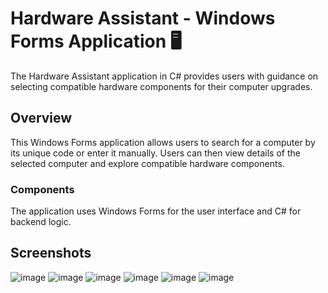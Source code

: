 # Hardware Assistant - Windows Forms Application 🖥️

The Hardware Assistant application in C# provides users with guidance on selecting compatible hardware components for their computer upgrades.

## Overview

This Windows Forms application allows users to search for a computer by its unique code or enter it manually. Users can then view details of the selected computer and explore compatible hardware components.

### Components

The application uses Windows Forms for the user interface and C# for backend logic.

## Screenshots
![image](https://github.com/Andreea-Mirela/Hardware-Assistant-C-Windows-Forms-Application/assets/111393279/25be0dbc-cfa2-4e79-b2e9-ed8571b17528)
![image](https://github.com/Andreea-Mirela/Hardware-Assistant-C-Windows-Forms-Application/assets/111393279/28d8f8a7-1257-45fe-aceb-963ab5d1ddd4)
![image](https://github.com/Andreea-Mirela/Hardware-Assistant-C-Windows-Forms-Application/assets/111393279/e8b493cb-067d-4b70-9b4c-691fbc86855d)
![image](https://github.com/Andreea-Mirela/Hardware-Assistant-C-Windows-Forms-Application/assets/111393279/02aa4b96-c8ec-4811-a55d-94a2925f3bba)
![image](https://github.com/Andreea-Mirela/Hardware-Assistant-C-Windows-Forms-Application/assets/111393279/ec384667-f8e4-4443-8345-a1d02ade5e14)
![image](https://github.com/Andreea-Mirela/Hardware-Assistant-C-Windows-Forms-Application/assets/111393279/e9131ff5-6ef7-4cc1-8fbf-3d2087599c3e)



